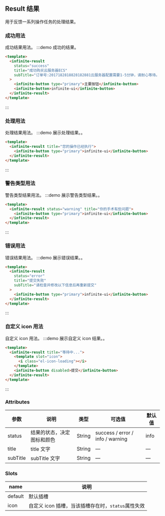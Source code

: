 ## Result 结果

用于反馈一系列操作任务的处理结果。

### 成功用法

成功结果用法。
:::demo 成功的结果。

```html
<template>
  <infinite-result
    status="success"
    title="成功购买云服务器ECS"
    subTitle="订单号:2017182818828182881云服务器配置需要1-5分钟，请耐心等待。"
  >
    <infinite-button type="primary">主要按钮</infinite-button>
    <infinite-button>infinite-ui</infinite-button>
  </infinite-result>
</template>
```

:::

### 处理用法

处理结果用法。
:::demo 展示处理结果。。

```html
<template>
  <infinite-result title="您的操作已经执行">
    <infinite-button type="primary">infinite-ui</infinite-button>
  </infinite-result>
</template>
```

:::

### 警告类型用法

警告类型结果用法。
:::demo 展示警告类型结果。。

```html
<template>
  <infinite-result status="warning" title="你的手术有些问题">
    <infinite-button type="primary">infinite-ui</infinite-button>
  </infinite-result>
</template>
```

:::

### 错误用法

错误结果用法。
:::demo 展示错误结果。。

```html
<template>
  <infinite-result
    status="error"
    title="提交失败"
    subTitle="请检查并修改以下信息后再重新提交"
  >
    <infinite-button type="primary">infinite-ui</infinite-button>
  </infinite-result>
</template>
```

:::

### 自定义 icon 用法

自定义 icon 用法。
:::demo 展示自定义 icon 结果。。

```html
<template>
  <infinite-result title="等待中...">
    <template slot="icon">
      <i class="el-icon-loading"></i>
    </template>
    <infinite-button disabled>提交</infinite-button>
  </infinite-result>
</template>
```

:::

### Attributes

| 参数     | 说明                       | 类型   | 可选值                           | 默认值 |
| -------- | -------------------------- | ------ | -------------------------------- | ------ |
| status   | 结果的状态，决定图标和颜色 | String | success / error / info / warning | info   |
| title    | title 文字                 | String | —                                | —      |
| subTitle | subTitle 文字              | String | —                                | —      |

### Slots

| name    | 说明                                               |
| ------- | -------------------------------------------------- |
| default | 默认插槽                                           |
| icon    | 自定义 icon 插槽，当该插槽存在时，`status`属性失效 |
